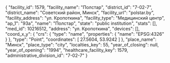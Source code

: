 {
    "facility_id": 1579,
    "facility_name": "Полстар",
    "district_id": "7-02-7",
    "district_name": "Советский район, Минск",
    "facility_url": "polstar.by",
    "facility_address": "ул. Кропоткина",
    "facility_type": "Медицинский центр",
    "ap_1": "93а",
    "name": "Полстар",
    "state": "public institution",
    "stats": [],
    "med_id": 10216512,
    "address": "ул. Кропоткина",
    "devices": [],
    "coord_x_y": {
        "crs": {
            "type": "name",
            "properties": {
                "name": "EPSG:4326"
            }
        },
        "type": "Point",
        "coordinates": [
            27.5604,
            53.9242
        ]
    },
    "place_name": "Минск",
    "place_type": "city",
    "localties_key": 55,
    "year_of_closing": null,
    "year_of_opening": "1994",
    "healthcare_facility_key": 1579,
    "administrative_division_id": "7-02-7"
}